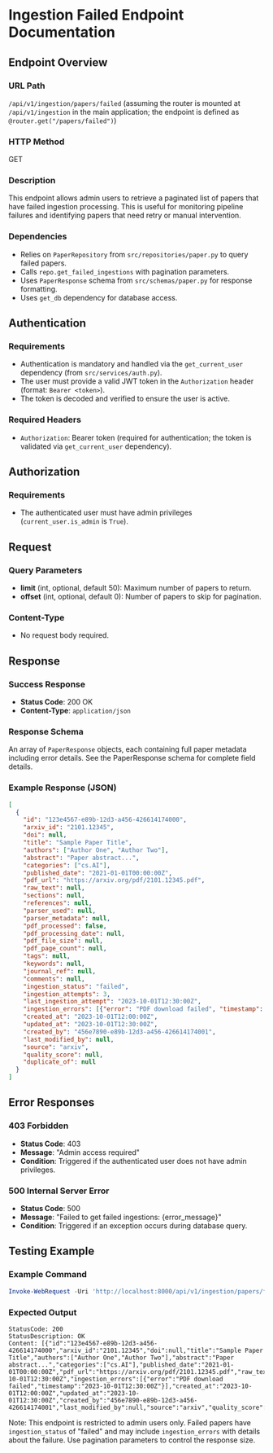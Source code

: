 # Ingestion Failed Endpoint Documentation

## Endpoint Overview

### URL Path
`/api/v1/ingestion/papers/failed` (assuming the router is mounted at `/api/v1/ingestion` in the main application; the endpoint is defined as `@router.get("/papers/failed")`)

### HTTP Method
GET

### Description
This endpoint allows admin users to retrieve a paginated list of papers that have failed ingestion processing. This is useful for monitoring pipeline failures and identifying papers that need retry or manual intervention.

### Dependencies
- Relies on `PaperRepository` from `src/repositories/paper.py` to query failed papers.
- Calls `repo.get_failed_ingestions` with pagination parameters.
- Uses `PaperResponse` schema from `src/schemas/paper.py` for response formatting.
- Uses `get_db` dependency for database access.

## Authentication

### Requirements
- Authentication is mandatory and handled via the `get_current_user` dependency (from `src/services/auth.py`).
- The user must provide a valid JWT token in the `Authorization` header (format: `Bearer <token>`).
- The token is decoded and verified to ensure the user is active.

### Required Headers
- `Authorization`: Bearer token (required for authentication; the token is validated via `get_current_user` dependency).

## Authorization

### Requirements
- The authenticated user must have admin privileges (`current_user.is_admin` is `True`).

## Request

### Query Parameters
- **limit** (int, optional, default 50): Maximum number of papers to return.
- **offset** (int, optional, default 0): Number of papers to skip for pagination.

### Content-Type
- No request body required.

## Response

### Success Response
- **Status Code**: 200 OK
- **Content-Type**: `application/json`

### Response Schema
An array of `PaperResponse` objects, each containing full paper metadata including error details. See the PaperResponse schema for complete field details.

### Example Response (JSON)
```json
[
  {
    "id": "123e4567-e89b-12d3-a456-426614174000",
    "arxiv_id": "2101.12345",
    "doi": null,
    "title": "Sample Paper Title",
    "authors": ["Author One", "Author Two"],
    "abstract": "Paper abstract...",
    "categories": ["cs.AI"],
    "published_date": "2021-01-01T00:00:00Z",
    "pdf_url": "https://arxiv.org/pdf/2101.12345.pdf",
    "raw_text": null,
    "sections": null,
    "references": null,
    "parser_used": null,
    "parser_metadata": null,
    "pdf_processed": false,
    "pdf_processing_date": null,
    "pdf_file_size": null,
    "pdf_page_count": null,
    "tags": null,
    "keywords": null,
    "journal_ref": null,
    "comments": null,
    "ingestion_status": "failed",
    "ingestion_attempts": 3,
    "last_ingestion_attempt": "2023-10-01T12:30:00Z",
    "ingestion_errors": [{"error": "PDF download failed", "timestamp": "2023-10-01T12:30:00Z"}],
    "created_at": "2023-10-01T12:00:00Z",
    "updated_at": "2023-10-01T12:30:00Z",
    "created_by": "456e7890-e89b-12d3-a456-426614174001",
    "last_modified_by": null,
    "source": "arxiv",
    "quality_score": null,
    "duplicate_of": null
  }
]
```

## Error Responses

### 403 Forbidden
- **Status Code**: 403
- **Message**: "Admin access required"
- **Condition**: Triggered if the authenticated user does not have admin privileges.

### 500 Internal Server Error
- **Status Code**: 500
- **Message**: "Failed to get failed ingestions: {error_message}"
- **Condition**: Triggered if an exception occurs during database query.

## Testing Example

### Example Command
```powershell
Invoke-WebRequest -Uri 'http://localhost:8000/api/v1/ingestion/papers/failed?limit=10&offset=0' -Method GET -Headers @{Authorization="Bearer eyJhbGciOiJIUzI1NiIsInR5cCI6IkpXVCJ9.eyJzdWIiOiJhZG1pbiIsImV4cCI6IkpXVCJ9.eyJzdWIiOiJhZG1pbiIsImV4cCI6MTc1ODg3MDc4OH0.GrXDnxCPAYJxm3rG33_0bP3hMJXTu5FX68uHHF1WV1I"}
```

### Expected Output
```
StatusCode: 200
StatusDescription: OK
Content: [{"id":"123e4567-e89b-12d3-a456-426614174000","arxiv_id":"2101.12345","doi":null,"title":"Sample Paper Title","authors":["Author One","Author Two"],"abstract":"Paper abstract...","categories":["cs.AI"],"published_date":"2021-01-01T00:00:00Z","pdf_url":"https://arxiv.org/pdf/2101.12345.pdf","raw_text":null,"sections":null,"references":null,"parser_used":null,"parser_metadata":null,"pdf_processed":false,"pdf_processing_date":null,"pdf_file_size":null,"pdf_page_count":null,"tags":null,"keywords":null,"journal_ref":null,"comments":null,"ingestion_status":"failed","ingestion_attempts":3,"last_ingestion_attempt":"2023-10-01T12:30:00Z","ingestion_errors":[{"error":"PDF download failed","timestamp":"2023-10-01T12:30:00Z"}],"created_at":"2023-10-01T12:00:00Z","updated_at":"2023-10-01T12:30:00Z","created_by":"456e7890-e89b-12d3-a456-426614174001","last_modified_by":null,"source":"arxiv","quality_score":null,"duplicate_of":null}]
```

Note: This endpoint is restricted to admin users only. Failed papers have `ingestion_status` of "failed" and may include `ingestion_errors` with details about the failure. Use pagination parameters to control the response size.